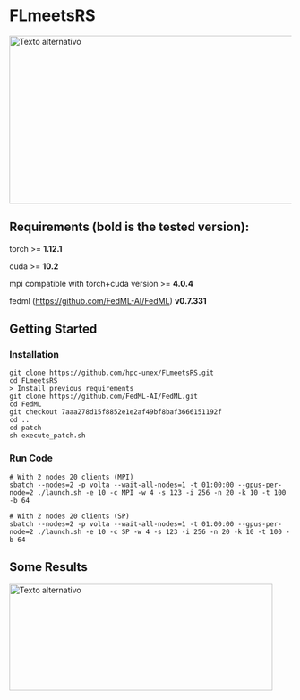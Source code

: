# FLmeetsRS
<img src="https://github.com/hpc-unex/FLmeetsRS/assets/36038967/d8475c26-5968-4386-a7e6-c01b624d9ef2" alt="Texto alternativo" style="width:600px;height:300px;">

## Requirements (bold is the tested version):

torch >= **1.12.1**

cuda >= **10.2**

mpi compatible with torch+cuda version >= **4.0.4**

fedml (https://github.com/FedML-AI/FedML) **v0.7.331**


## Getting Started
### Installation

```
git clone https://github.com/hpc-unex/FLmeetsRS.git
cd FLmeetsRS
> Install previous requirements
git clone https://github.com/FedML-AI/FedML.git
cd FedML
git checkout 7aaa278d15f8852e1e2af49bf8baf3666151192f
cd ..
cd patch
sh execute_patch.sh
```

### Run Code

```
# With 2 nodes 20 clients (MPI)
sbatch --nodes=2 -p volta --wait-all-nodes=1 -t 01:00:00 --gpus-per-node=2 ./launch.sh -e 10 -c MPI -w 4 -s 123 -i 256 -n 20 -k 10 -t 100 -b 64

# With 2 nodes 20 clients (SP)
sbatch --nodes=2 -p volta --wait-all-nodes=1 -t 01:00:00 --gpus-per-node=2 ./launch.sh -e 10 -c SP -w 4 -s 123 -i 256 -n 20 -k 10 -t 100 -b 64
```

## Some Results

<img src="https://github.com/hpc-unex/FLmeetsRS/assets/36038967/99a4e49f-3290-4921-b54f-d5d06c0935a5" alt="Texto alternativo" style="width:470px;height:190px;">
